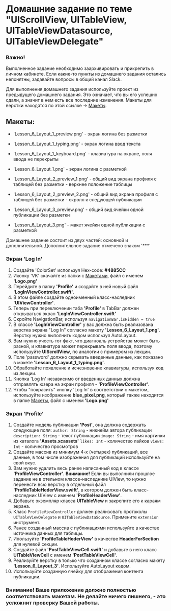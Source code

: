 # Домашние задание по теме "UIScrollView, UITableView, UITableViewDatasource, UITableViewDelegate"

### Важно! 
Выполненное задание необходимо заархивировать и прикрепить в личном кабинете. Если какие-то пункты из домашнего задания остались непонятны, задавайте вопросы в общий канал Slack.

Для выполнения домашнего задания используйте проект из предыдущего домашнего задания. Это означает, что вы его успешно сдали, а значит в нем есть все последние изменения.
Макеты для верстки находятся по этой ссылке -> [Макеты](https://github.com/netology-code/iosui-homeworks/tree/master/2.3/TableView_ScrollView_макеты). 

## Макеты:
- 'Lesson_6_Layout_1_preview.png' - экран логина без разметки
- 'Lesson_6_Layout_1_typing.png' - экран логина ввод текста
- 'Lesson_6_Layout_1_keyboard.png' - клавиатура на экране, поля ввода не перекрыты
- 'Lesson_6_Layout_1.png' - экран логина с разметкой

- 'Lesson_6_Layout_2_preview_1.png' - общий вид экрана профиля с таблицей без разметки - верхнее положение таблицы
- 'Lesson_6_Layout_2_preview_2.png' - общий вид экрана профиля с таблицей без разметки - скролл к следующей публикации
- 'Lesson_6_Layout_3_preview.png' - общий вид ячейки одной публикации без разметки
- 'Lesson_6_Layout_3.png' - макет ячейки одной публикации с разметкой

Домашнее задание состоит из двух частей: основной и дополнительной. Дополнительное задание отмечено знаком '***'

### Экран 'Log In'
1. Создайте 'ColorSet' используя Hex-code: **#4885CC**
2. Иконку 'VK' скачайте из папки с [Макетами](https://github.com/netology-code/iosui-homeworks/tree/master/2.3/TableView_ScrollView_макеты), файл с именем <b>'Logo.png'</b>
3. Перейдите в папку <b>'Profile'</b> и создайте в ней новый файл <b>'LogInViewController.swift'</b>.
4. В этом файле создайте одноименный класс-наследник <b>'UIViewController'</b>.
5. Теперь при переключении таба <b>'Profile'</b> в TabBar должен открываться экран <b>'LogInViewController.swift'</b>
6. Скройте NavigationBar, используя `navigationBar.isHidden = true`
7. В классе <b>'LogInViewController'</b> у вас должна быть реализована верстка экрана "Log In" согласно макету <b>'Lesson_6_Layout_1.png'</b>. Верстку нужно выполнить кодом  используя AutoLayout.
8. Вам нужно учесть тот факт, что диагноаль устройства может быть разной, и клавиатура может перекрывать поля ввода, поэтому используйте <b>UIScrollView</b>, по аналогии с примером из лекции.
9. Поле 'password' должно скрывать введенные данные, как показано в макете <b>'Lesson_6_Layout_1_typing.png'</b>.
10. Обработайте появление и исчезновение клавиатуры, используя код из лекции.
11. Кнопка 'Log In' независимо от введенных данных должна отправлять юзера на экран профиля - <b>'ProfileViewController'</b>.
12. Чтобы "покрасить" кнопку 'Log In' в соответствии с макетом, используйте изображение **blue_pixel.png**, который также находится в папке [Макеты](https://github.com/netology-code/iosui-homeworks/tree/master/2.3/TableView_ScrollView_макеты), файл с именем <b>'Logo.png'</b>

### Экран 'Profile'
1. Создайте модель публикации <b>'Post'</b>, она должна содержать следующие поля: 
`author: String` - никнейм автора публикации
`description: String` - текст публикации
`image: String` - имя картинки из каталога <b>'Assets.xcassets'</b>
`likes: Int` - количество лайков 
`views: Int` - количество просмотров
2. Создайте массив из минимум 4-х (четырех) публикаций, все данные, в том числе изображения для публикаций используйте на свой вкус. 
3. Вам нужно удалить весь ранее написанный код в классе <b>'ProfileViewController'</b>. **Внимание!** Если вы выполнили прошлое задание не в отельном классе-наследнике UIView, то нужно перенести всю верстку в отдельный файл <b>'ProfileTableHederView.swift'</b>, в котором должен быть класс-наследник UIView с именем <b>'ProfileHeaderView'</b>.
4. Добавьте экземпляр класса <b>UITableView</b> и закрепите его к караям экрана.
5. Класс `ProfileViewController` должен реализовать протоколы `UITableViewDelegate` и `UITableViewDataSource`. Примените `extension` инструмент.
6. Ранее созданный массив с публикациями используйте в качестве источника данных для таблицы.
7. Ипользуйте **'ProfileTableHederView'** в качестве **HeaderForSection** для нулевой секции. 
8. Создайте файл <b>'PostTableViewCell.swift'</b> и добавьте в него класс <b>UITableViewCell</b> с именем <b>'PostTableViewCell'</b>.
9. Реализуйте верстку в только что созданном классе согласно макету <b>'Lesson_6_Layout_3'</b>. Используйте AutoLayout кодом.
10. Используйте созданную ячейку для отображения контента публикации.

### Внимание! Ваше приложение должно полностью соответствовать макетам. Не делайте ничего лишнего, - это усложнит проверку Вашей работы.
